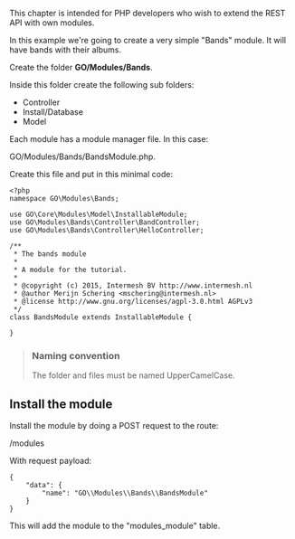 This chapter is intended for PHP developers who wish to extend the REST API with
own modules.

In this example we're going to create a very simple "Bands" module. It will have 
bands with their albums.

Create the folder **GO/Modules/Bands**.

Inside this folder create the following sub folders:

- Controller
- Install/Database
- Model

Each module has a module manager file. In this case:

GO/Modules/Bands/BandsModule.php.

Create this file and put in this minimal code:


``````````````````````````````````````````````
<?php
namespace GO\Modules\Bands;

use GO\Core\Modules\Model\InstallableModule;
use GO\Modules\Bands\Controller\BandController;
use GO\Modules\Bands\Controller\HelloController;

/**
 * The bands module
 * 
 * A module for the tutorial.
 *
 * @copyright (c) 2015, Intermesh BV http://www.intermesh.nl
 * @author Merijn Schering <mschering@intermesh.nl>
 * @license http://www.gnu.org/licenses/agpl-3.0.html AGPLv3
 */
class BandsModule extends InstallableModule {
	
}

``````````````````````````````````````````````

> ### Naming convention
> The folder and files must be named UpperCamelCase.

## Install the module

Install the module by doing a POST request to the route:

/modules

With request payload:

``````````````````````````````````````````````
{
	"data": {
		"name": "GO\\Modules\\Bands\\BandsModule"
	}
}
``````````````````````````````````````````````

This will add the module to the "modules_module" table.